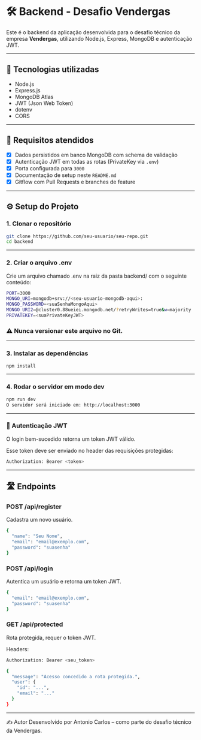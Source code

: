 # 🛠️ Backend - Desafio Vendergas

Este é o backend da aplicação desenvolvida para o desafio técnico da empresa **Vendergas**, utilizando Node.js, Express, MongoDB e autenticação JWT.

---

## 🚀 Tecnologias utilizadas

- Node.js
- Express.js
- MongoDB Atlas
- JWT (Json Web Token)
- dotenv
- CORS

---

## 🧪 Requisitos atendidos

- [x] Dados persistidos em banco MongoDB com schema de validação
- [x] Autenticação JWT em todas as rotas (PrivateKey via `.env`)
- [x] Porta configurada para `3000`
- [x] Documentação de setup neste `README.md`
- [x] Gitflow com Pull Requests e branches de feature

---

## ⚙️ Setup do Projeto

### 1. Clonar o repositório

```bash
git clone https://github.com/seu-usuario/seu-repo.git
cd backend
```

---

### 2. Criar o arquivo .env
Crie um arquivo chamado .env na raiz da pasta backend/ com o seguinte conteúdo:

```bash
PORT=3000
MONGO_URI=mongodb+srv://<seu-usuario-mongodb-aqui>:
MONGO_PASSWORD=<suaSenhaMongoAqui>
MONGO_URI2=@cluster0.88ueiei.mongodb.net/?retryWrites=true&w=majority
PRIVATEKEY=<suaPrivateKeyJWT>
```

### ⚠️ Nunca versionar este arquivo no Git.

---

### 3. Instalar as dependências
```bash
npm install
```

---

### 4. Rodar o servidor em modo dev

```bash
npm run dev
O servidor será iniciado em: http://localhost:3000
```

---

### 🔐 Autenticação JWT
O login bem-sucedido retorna um token JWT válido.

Esse token deve ser enviado no header das requisições protegidas:

```bash
Authorization: Bearer <token>
```

---

## 🛣️ Endpoints

### POST /api/register
Cadastra um novo usuário.

```bash
{
  "name": "Seu Nome",
  "email": "email@exemplo.com",
  "password": "suasenha"
}
```

### POST /api/login
Autentica um usuário e retorna um token JWT.

```bash
{
  "email": "email@exemplo.com",
  "password": "suasenha"
}
```


### GET /api/protected
Rota protegida, requer o token JWT.

Headers:
```bash
Authorization: Bearer <seu_token>
```
```bash
{
  "message": "Acesso concedido a rota protegida.",
  "user": {
    "id": "...",
    "email": "..."
  }
}
```
---
✍️ Autor
Desenvolvido por Antonio Carlos – como parte do desafio técnico da Vendergas.
